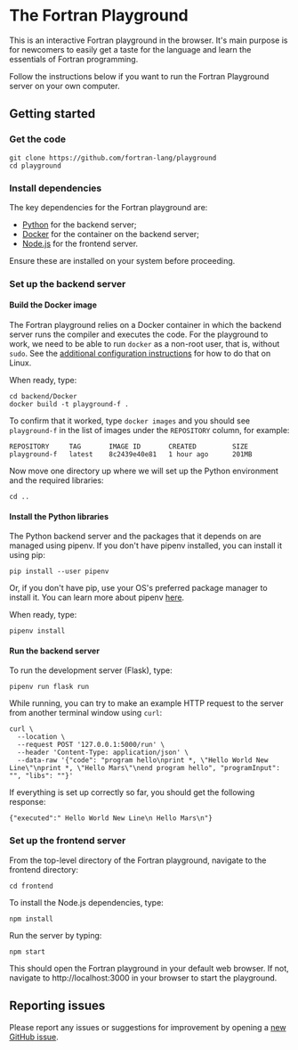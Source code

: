 # The Fortran Playground

This is an interactive Fortran playground in the browser.
It's main purpose is for newcomers to easily get a taste for the language
and learn the essentials of Fortran programming.

Follow the instructions below if you want to run the Fortran Playground server
on your own computer.

## Getting started

### Get the code

```
git clone https://github.com/fortran-lang/playground
cd playground
```

### Install dependencies

The key dependencies for the Fortran playground are:

* [Python](https://www.python.org/) for the backend server;
* [Docker](https://www.docker.com/) for the container on the backend server;
* [Node.js](https://nodejs.org/) for the frontend server.

Ensure these are installed on your system before proceeding.

### Set up the backend server

#### Build the Docker image

The Fortran playground relies on a Docker container in which the backend server
runs the compiler and executes the code.
For the playground to work, we need to be able to run `docker` as a non-root
user, that is, without `sudo`.
See the [additional configuration instructions](https://docs.docker.com/engine/install/linux-postinstall/)
for how to do that on Linux.

When ready, type:

```
cd backend/Docker
docker build -t playground-f .
```

To confirm that it worked, type `docker images` and you should see
`playground-f` in the list of images under the `REPOSITORY` column, for example:

```
REPOSITORY     TAG       IMAGE ID       CREATED         SIZE
playground-f   latest    8c2439e40e81   1 hour ago      201MB
```

Now move one directory up where we will set up the Python environment and the
required libraries:

```
cd ..
```

#### Install the Python libraries

The Python backend server and the packages that it depends on are managed using
pipenv.
If you don't have pipenv installed, you can install it using pip:

```
pip install --user pipenv
```

Or, if you don't have pip, use your OS's preferred package manager to install
it.
You can learn more about pipenv [here](https://pipenv.pypa.io/en/latest/).

When ready, type:

```
pipenv install
```

#### Run the backend server

To run the development server (Flask), type:

```
pipenv run flask run
```

While running, you can try to make an example HTTP request to the server from
another terminal window using `curl`:

```
curl \
  --location \
  --request POST '127.0.0.1:5000/run' \
  --header 'Content-Type: application/json' \
  --data-raw '{"code": "program hello\nprint *, \"Hello World New Line\"\nprint *, \"Hello Mars\"\nend program hello", "programInput": "", "libs": ""}'
```

If everything is set up correctly so far, you should get the following response:

```
{"executed":" Hello World New Line\n Hello Mars\n"}
```

### Set up the frontend server

From the top-level directory of the Fortran playground, navigate to the
frontend directory:

```
cd frontend
```

To install the Node.js dependencies, type:

```
npm install
```

Run the server by typing:

```
npm start
```

This should open the Fortran playground in your default web browser.
If not, navigate to http://localhost:3000 in your browser to start the
playground.

## Reporting issues

Please report any issues or suggestions for improvement by opening a
[new GitHub issue](https://github.com/fortran-lang/playground/issues/new).
